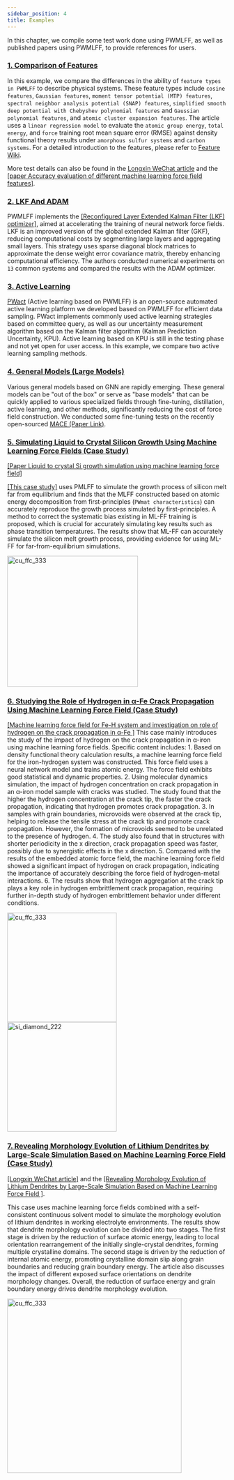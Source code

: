 ```yaml
---
sidebar_position: 4
title: Examples
---
```


In this chapter, we compile some test work done using PWMLFF, as well as published papers using PWMLFF, to provide references for users.

### [1. Comparison of Features](./features.md)

In this example, we compare the differences in the ability of `feature types in PWMLFF` to describe physical systems. These feature types include `cosine features`, `Gaussian features`, `moment tensor potential (MTP) features`, `spectral neighbor analysis potential (SNAP) features`, `simplified smooth deep potential with Chebyshev polynomial features` and `Gaussian polynomial features`, and `atomic cluster expansion features`. The article uses a `linear regression model` to evaluate the `atomic group energy`, `total energy`, and `force` training root mean square error (RMSE) against density functional theory results under `amorphous sulfur systems` and `carbon systems`. For a detailed introduction to the features, please refer to [Feature Wiki](../Appendix-1.md).

More test details can also be found in the [Longxin WeChat article](https://mp.weixin.qq.com/s/JjkivADrvUdOE_C9qCuA9g) and the [[paper Accuracy evaluation of different machine learning force field features]](https://iopscience.iop.org/article/10.1088/1367-2630/acf2bb).

### [2. LKF And ADAM](./LKF%20vs%20Adam.md)

PWMLFF implements the [[Reconfigured Layer Extended Kalman Filter (LKF) optimizer]](https://arxiv.org/abs/2212.06989), aimed at accelerating the training of neural network force fields. LKF is an improved version of the global extended Kalman filter (GKF), reducing computational costs by segmenting large layers and aggregating small layers. This strategy uses sparse diagonal block matrices to approximate the dense weight error covariance matrix, thereby enhancing computational efficiency. The authors conducted numerical experiments on `13` common systems and compared the results with the ADAM optimizer.

### [3. Active Learning](./Active%20Learning.md)
[PWact](../active%20learning/README.md) (Active learning based on PWMLFF) is an open-source automated active learning platform we developed based on PWMLFF for efficient data sampling. PWact implements commonly used active learning strategies based on committee query, as well as our uncertainty measurement algorithm based on the Kalman filter algorithm (Kalman Prediction Uncertainty, KPU). Active learning based on KPU is still in the testing phase and not yet open for user access. In this example, we compare two active learning sampling methods.

### [4. General Models (Large Models)](./GNN.md)
Various general models based on GNN are rapidly emerging. These general models can be "out of the box" or serve as "base models" that can be quickly applied to various specialized fields through fine-tuning, distillation, active learning, and other methods, significantly reducing the cost of force field construction. We conducted some fine-tuning tests on the recently open-sourced [MACE (Paper Link)](https://arxiv.org/abs/2401.00096).

### [5. Simulating Liquid to Crystal Silicon Growth Using Machine Learning Force Fields (Case Study)](./Si.md)
[[Paper Liquid to crystal Si growth simulation using machine learning force field]](https://pubs.aip.org/aip/jcp/article/153/7/074501/1064762/Liquid-to-crystal-Si-growth-simulation-using)

[[This case study]](https://pubs.aip.org/aip/jcp/article/153/7/074501/1064762/Liquid-to-crystal-Si-growth-simulation-using) uses PMLFF to simulate the growth process of silicon melt far from equilibrium and finds that the MLFF constructed based on atomic energy decomposition from first-principles (`PWmat characteristics`) can accurately reproduce the growth process simulated by first-principles. A method to correct the systematic bias existing in ML-FF training is proposed, which is crucial for accurately simulating key results such as phase transition temperatures. The results show that ML-FF can accurately simulate the silicon melt growth process, providing evidence for using ML-FF for far-from-equilibrium simulations.

<div>
  <div style={{ display: 'inline-block', marginRight: '10px' }}>
    <img src={require("./pictures/si.gif").default} alt="cu_ffc_333" width="300" />
  </div>
</div>

### [6. Studying the Role of Hydrogen in α-Fe Crack Propagation Using Machine Learning Force Field (Case Study)](./Fe.md)
[[Machine learning force field for Fe-H system and investigation on role of hydrogen on the crack propagation in α-Fe ]](https://www.osti.gov/pages/biblio/1882447-machine-learning-force-field-fe-system-investigation-role-hydrogen-crack-propagation-fe)
This case mainly introduces the study of the impact of hydrogen on the crack propagation in α-iron using machine learning force fields. Specific content includes: 1. Based on density functional theory calculation results, a machine learning force field for the iron-hydrogen system was constructed. This force field uses a neural network model and trains atomic energy. The force field exhibits good statistical and dynamic properties. 2. Using molecular dynamics simulation, the impact of hydrogen concentration on crack propagation in an α-iron model sample with cracks was studied. The study found that the higher the hydrogen concentration at the crack tip, the faster the crack propagation, indicating that hydrogen promotes crack propagation. 3. In samples with grain boundaries, microvoids were observed at the crack tip, helping to release the tensile stress at the crack tip and promote crack propagation. However, the formation of microvoids seemed to be unrelated to the presence of hydrogen. 4. The study also found that in structures with shorter periodicity in the x direction, crack propagation speed was faster, possibly due to synergistic effects in the x direction. 5. Compared with the results of the embedded atomic force field, the machine learning force field showed a significant impact of hydrogen on crack propagation, indicating the importance of accurately describing the force field of hydrogen-metal interactions. 6. The results show that hydrogen aggregation at the crack tip plays a key role in hydrogen embrittlement crack propagation, requiring further in-depth study of hydrogen embrittlement behavior under different conditions.

<div>
  <div style={{ display: 'inline-block', marginRight: '10px' }}>
    <img src={require("./pictures/fe1.gif").default} alt="cu_ffc_333" width="251" />
  </div>
  <div style={{ display: 'inline-block', marginRight: '10px' }}>
    <img src={require("./pictures/fe2.gif").default} alt="si_diamond_222" width="251" />
  </div>
</div>

### [7. Revealing Morphology Evolution of Lithium Dendrites by Large-Scale Simulation Based on Machine Learning Force Field (Case Study)](./Li.md)

[[Longxin WeChat article]](https://mp.weixin.qq.com/s/kapzIrPvL2AcGTUzdHgglg) and the [[Revealing Morphology Evolution of Lithium Dendrites by Large-Scale Simulation Based on Machine Learning Force Field ]](https://iopscience.iop.org/article/10.1088/1367-2630/acf2bb).

This case uses machine learning force fields combined with a self-consistent continuous solvent model to simulate the morphology evolution of lithium dendrites in working electrolyte environments. The results show that dendrite morphology evolution can be divided into two stages. The first stage is driven by the reduction of surface atomic energy, leading to local orientation rearrangement of the initially single-crystal dendrites, forming multiple crystalline domains. The second stage is driven by the reduction of internal atomic energy, promoting crystalline domain slip along grain boundaries and reducing grain boundary energy. The article also discusses the impact of different exposed surface orientations on dendrite morphology changes. Overall, the reduction of surface energy and grain boundary energy drives dendrite morphology evolution.

<div>
  <div style={{ display: 'inline-block', marginRight: '10px' }}>
    <img src={require("./pictures/li.gif").default} alt="cu_ffc_333" width="400" />
  </div>
</div>